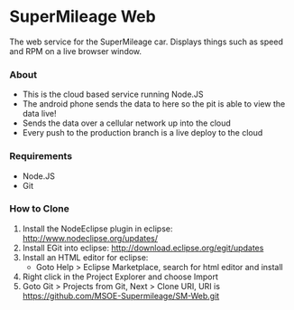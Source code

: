 # SuperMileage Web
The web service for the SuperMileage car. Displays things such as speed and RPM on a live browser window.

### About
- This is the cloud based service running Node.JS
- The android phone sends the data to here so the pit is able to view the data live!
- Sends the data over a cellular network up into the cloud
- Every push to the production branch is a live deploy to the cloud

### Requirements
- Node.JS
- Git

### How to Clone
1. Install the NodeEclipse plugin in eclipse: http://www.nodeclipse.org/updates/
2. Install EGit into eclipse: http://download.eclipse.org/egit/updates
3. Install an HTML editor for eclipse:
	- Goto Help > Eclipse Marketplace, search for html editor and install
4. Right click in the Project Explorer and choose Import
5. Goto Git > Projects from Git, Next > Clone URI, URI is https://github.com/MSOE-Supermileage/SM-Web.git
